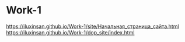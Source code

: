 # Work-1
https://iluxinsan.github.io/Work-1/site/Начальная_страница_сайта.html
https://iluxinsan.github.io/Work-1/dop_site/index.html
